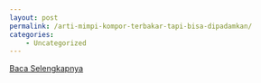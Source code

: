 ```yaml
---
layout: post
permalink: /arti-mimpi-kompor-terbakar-tapi-bisa-dipadamkan/
categories:
    - Uncategorized
---
```


[Baca Selengkapnya](/04)